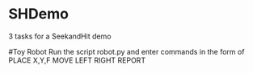 # SHDemo
3 tasks for a SeekandHit demo

#Toy Robot
Run the script robot.py and enter commands in the form of
PLACE X,Y,F MOVE LEFT RIGHT REPORT

